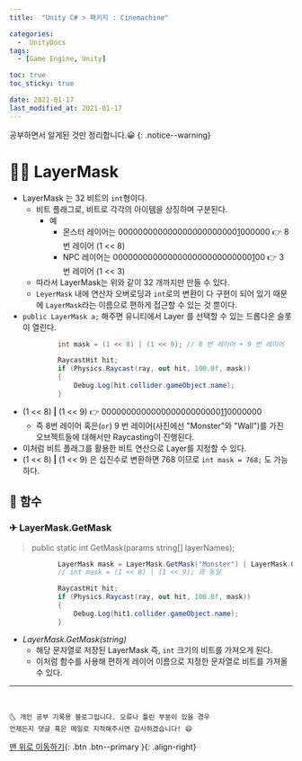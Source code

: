 ```yaml
---
title:  "Unity C# > 패키지 : Cinemachine" 

categories:
  -  UnityDocs
tags:
  - [Game Engine, Unity]

toc: true
toc_sticky: true

date: 2021-01-17
last_modified_at: 2021-01-17
---
```


공부하면서 알게된 것만 정리합니다.😀
{: .notice--warning}


# 👩‍🦰 LayerMask

- LayerMask 는 32 비트의 `int`형이다.
  - 비트 플래그로, 비트로 각각의 아이템을 상징하며 구분된다.
    - 예
      - 몬스터 레이어는 000000000000000000000000<u>1</u>000000 👉 8 번 레이어 (1 << 8)
      - NPC 레이어는  0000000000000000000000000000<u>1</u>00 👉 3 번 레이어 (1 << 3)
  - 따라서 LayerMask는 위와 같이 32 개까지만 만들 수 있다.
  - `LeyerMask` 내에 연산자 오버로딩과 `int`로의 변환이 다 구현이 되어 있기 때문에 `LayerMask`라는 이름으로 편하게 접근할 수 있는 것 뿐이다.
- `public LayerMask a;` 해주면 유니티에서 Layer 를 선택할 수 있는 드롭다운 슬롯이 열린다.

```c#
            int mask = (1 << 8) | (1 << 9); // 8 번 레이어 + 9 번 레이어

            RaycastHit hit;
            if (Physics.Raycast(ray, out hit, 100.0f, mask))
            {
                Debug.Log(hit.collider.gameObject.name);
            }
```

- (1 << 8) **|** (1 << 9) 👉 000000000000000000000000<u>11</u>0000000
  - 즉 8번 레이어 혹은(`or`) 9 번 레이어(사진에선 "Monster"와 "Wall")를 가진 오브젝트들에 대해서만 Raycasting이 진행된다.
- 이처럼 비트 플래그를 활용한 비트 연산으로 Layer를 지정할 수 있다.
- (1 << 8) **|** (1 << 9) 은 십진수로 변환하면 768 이므로 `int mask = 768;` 도 가능하다.

## 🚀 함수

### ✈ LayerMask.GetMask

> public static int GetMask(params string[] layerNames);

```c#
            LayerMask mask = LayerMask.GetMask("Monster") | LayerMask.GetMask("Wall")/
            // int mask = (1 << 8) | (1 << 9); 와 동일

            RaycastHit hit;
            if (Physics.Raycast(ray, out hit, 100.0f, mask))
            {
                Debug.Log(hit1.collider.gameObject.name);
            }
```

- *LayerMask.GetMask(string)*
  - 해당 문자열로 저장된 LayerMask 즉, `int` 크기의 비트를 가져오게 된다.
  - 이처럼 함수를 사용해 편하게 레이어 이름으로 지정한 문자열로 비트를 가져올 수 있다.

***
<br>

    🌜 개인 공부 기록용 블로그입니다. 오류나 틀린 부분이 있을 경우 
    언제든지 댓글 혹은 메일로 지적해주시면 감사하겠습니다! 😄

[맨 위로 이동하기](#){: .btn .btn--primary }{: .align-right}